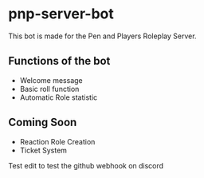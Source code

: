 # pnp-server-bot
This bot is made for the Pen and Players Roleplay Server.

## Functions of the bot
- Welcome message
- Basic roll function
- Automatic Role statistic

## Coming Soon
- Reaction Role Creation
- Ticket System

Test edit to test the github webhook on discord
